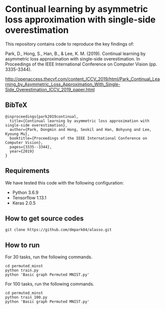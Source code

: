 # Continual learning by asymmetric loss approximation with single-side overestimation

This repository contains code to reproduce the key findings of:

Park, D., Hong, S., Han, B., & Lee, K. M. (2019). Continual learning by asymmetric loss approximation 
with single-side overestimation. 
In Proceedings of the IEEE International Conference on Computer Vision (pp. 3335-3344).

http://openaccess.thecvf.com/content_ICCV_2019/html/Park_Continual_Learning_by_Asymmetric_Loss_Approximation_With_Single-Side_Overestimation_ICCV_2019_paper.html

## BibTeX
```
@inproceedings{park2019continual,
  title={Continual learning by asymmetric loss approximation with single-side overestimation},
  author={Park, Dongmin and Hong, Seokil and Han, Bohyung and Lee, Kyoung Mu},
  booktitle={Proceedings of the IEEE International Conference on Computer Vision},
  pages={3335--3344},
  year={2019}
}
```


## Requirements

We have tested this code with the following configuration:

* Python 3.6.9
* Tensorflow 1.13.1
* Keras 2.0.5

## How to get source codes
```
git clone https://github.com/dmpark04/alasso.git
```

## How to run

For 30 tasks, run the following commands. 

```
cd permuted_minst
python train.py
python 'Basic graph Permuted MNIST.py'
```

For 100 tasks, run the following commands. 

```
cd permuted_minst
python train_100.py
python 'Basic graph Permuted MNIST.py'
```

